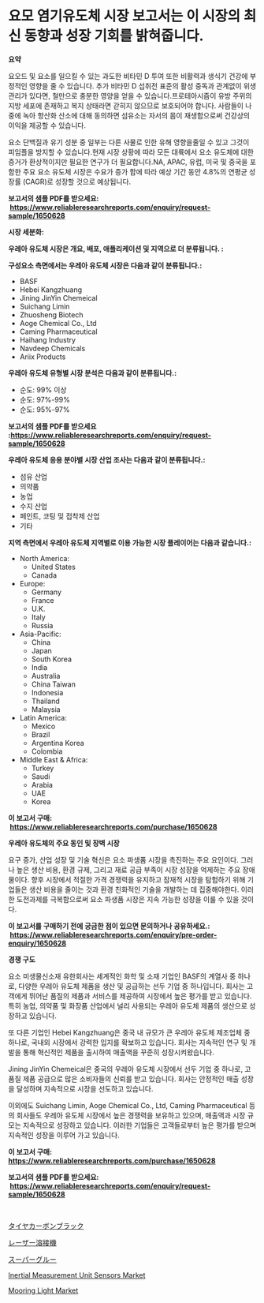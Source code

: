 <p><h1>요모 염기유도체 시장 보고서는 이 시장의 최신 동향과 성장 기회를 밝혀줍니다.</h1></p><p><strong>요약</strong></p>
<p><p>요오드 및 요소를 일으킬 수 있는 과도한 비타민 D 투여 또한 비활력과 생식기 건강에 부정적인 영향을 줄 수 있습니다. 추가 비타민 D 섭취전 표준의 활성 중독과 관계없이 위생 관리가 있다면, 철만으로 충분한 영양을 얻을 수 있습니다.프로테아시즘이 유방 주위의 지방 세포에 존재하고 복지 상태라면 갇히지 않으므로 보호되어야 합니다. 사람들이 나중에 녹아 항산화 산소에 대해 동의하면 섬유소는 자서의 몸이 재생함으로써 건강상의 이익을 제공할 수 있습니다.</p><p>요소 단백질과 유기 성분 중 일부는 다른 사물로 인한 유해 영향을줄일 수 있고 그것이 피임플을 방지할 수 있습니다.현재 시장 상황에 따라 모든 대륙에서 요소 유도체에 대한 증거가 환상적이지만 필요한 연구가 더 필요합니다.NA, APAC, 유럽, 미국 및 중국을 포함한 주요 요소 유도체 시장은 수요가 증가 함에 따라 예상 기간 동안 4.8%의 연평균 성장률 (CAGR)로 성장할 것으로 예상됩니다.</p></p>
<p><strong>보고서의 샘플 PDF를 받으세요: &nbsp;<a href="https://www.reliableresearchreports.com/enquiry/request-sample/1650628">https://www.reliableresearchreports.com/enquiry/request-sample/1650628</a></strong></p>
<p><strong>시장 세분화:</strong></p>
<p><strong> 우레아 유도체 시장은 개요, 배포, 애플리케이션 및 지역으로 더 분류됩니다. :</strong></p>
<p><strong>구성요소 측면에서는 우레아 유도체 시장은 다음과 같이 분류됩니다.:</strong></p>
<p><ul><li>BASF</li><li>Hebei Kangzhuang</li><li>Jining JinYin Chemeical</li><li>Suichang Limin</li><li>Zhuosheng Biotech</li><li>Aoge Chemical Co., Ltd</li><li>Caming Pharmaceutical</li><li>Haihang Industry</li><li>Navdeep Chemicals</li><li>Ariix Products</li></ul></p>
<p><strong> 우레아 유도체 유형별 시장 분석은 다음과 같이 분류됩니다.:</strong></p>
<p><ul><li>순도: 99% 이상</li><li>순도: 97%-99%</li><li>순도: 95%-97%</li></ul></p>
<p><strong>보고서의 샘플 PDF를 받으세요 :<a href="https://www.reliableresearchreports.com/enquiry/request-sample/1650628">https://www.reliableresearchreports.com/enquiry/request-sample/1650628</a></strong></p>
<p><strong> 우레아 유도체 응용 분야별 시장 산업 조사는 다음과 같이 분류됩니다.:</strong></p>
<p><ul><li>섬유 산업</li><li>의약품</li><li>농업</li><li>수지 산업</li><li>페인트, 코팅 및 접착제 산업</li><li>기타</li></ul></p>
<p><strong>지역 측면에서 우레아 유도체 지역별로 이용 가능한 시장 플레이어는 다음과 같습니다.:</strong></p>
<p><ul>
    <li>
        North America:
        <ul>
            <li>United States</li>
            <li>Canada</li>
        </ul>
    </li>
    <li>
        Europe:
        <ul>
            <li>Germany</li>
            <li>France</li>
            <li>U.K.</li>
            <li>Italy</li>
            <li>Russia</li>
        </ul>
    </li>
    <li>
        Asia-Pacific:
        <ul>
            <li>China</li>
            <li>Japan</li>
            <li>South Korea</li>
            <li>India</li>
            <li>Australia</li>
            <li>China Taiwan</li>
            <li>Indonesia</li>
            <li>Thailand</li>
            <li>Malaysia</li>
        </ul>
    </li>
    <li>
        Latin America:
        <ul>
            <li>Mexico</li>
            <li>Brazil</li>
            <li>Argentina Korea</li>
            <li>Colombia</li>
        </ul>
    </li>
    <li>
        Middle East & Africa:
        <ul>
            <li>Turkey</li>
            <li>Saudi</li>
            <li>Arabia</li>
            <li>UAE</li>
            <li>Korea</li>
        </ul>
    </li>
    </ul></p>
<p><strong>이 보고서 구매: &nbsp;<a href="https://www.reliableresearchreports.com/purchase/1650628">https://www.reliableresearchreports.com/purchase/1650628</a></strong></p>
<p><strong>우레아 유도체의 주요 동인 및 장벽 시장</strong></p>
<p><p>요구 증가, 산업 성장 및 기술 혁신은 요소 파생품 시장을 촉진하는 주요 요인이다. 그러나 높은 생산 비용, 환경 규제, 그리고 재료 공급 부족이 시장 성장을 억제하는 주요 장애물이다. 향후 시장에서 적절한 가격 경쟁력을 유지하고 잠재적 시장을 탐험하기 위해 기업들은 생산 비용을 줄이는 것과 환경 친화적인 기술을 개발하는 데 집중해야한다. 이러한 도전과제를 극복함으로써 요소 파생품 시장은 지속 가능한 성장을 이룰 수 있을 것이다.</p></p>
<p><strong>이 보고서를 구매하기 전에 궁금한 점이 있으면 문의하거나 공유하세요.: &nbsp;<a href="https://www.reliableresearchreports.com/enquiry/pre-order-enquiry/1650628">https://www.reliableresearchreports.com/enquiry/pre-order-enquiry/1650628</a></strong></p>
<p><strong>경쟁 구도</strong></p>
<p><p>요소 미생물신소재 유한회사는 세계적인 화학 및 소재 기업인 BASF의 계열사 중 하나로, 다양한 우레아 유도체 제품을 생산 및 공급하는 선두 기업 중 하나입니다. 회사는 고객에게 뛰어난 품질의 제품과 서비스를 제공하여 시장에서 높은 평가를 받고 있습니다. 특히 농업, 의약품 및 화장품 산업에서 널리 사용되는 우레아 유도체 제품의 생산으로 성장하고 있습니다.</p><p>또 다른 기업인 Hebei Kangzhuang은 중국 내 규모가 큰 우레아 유도체 제조업체 중 하나로, 국내외 시장에서 강력한 입지를 확보하고 있습니다. 회사는 지속적인 연구 및 개발을 통해 혁신적인 제품을 출시하여 매출액을 꾸준히 성장시켜왔습니다.</p><p>Jining JinYin Chemeical은 중국의 우레아 유도체 시장에서 선두 기업 중 하나로, 고품질 제품 공급으로 많은 소비자들의 신뢰를 받고 있습니다. 회사는 안정적인 매출 성장을 달성하며 지속적으로 시장을 선도하고 있습니다.</p><p>이외에도 Suichang Limin, Aoge Chemical Co., Ltd, Caming Pharmaceutical 등의 회사들도 우레아 유도체 시장에서 높은 경쟁력을 보유하고 있으며, 매출액과 시장 규모는 지속적으로 성장하고 있습니다. 이러한 기업들은 고객들로부터 높은 평가를 받으며 지속적인 성장을 이루어 가고 있습니다.</p></p>
<p><strong>이 보고서 구매: &nbsp; <a href="https://www.reliableresearchreports.com/purchase/1650628">https://www.reliableresearchreports.com/purchase/1650628</a></strong></p>
<p><strong>보고서의 샘플 PDF를 받으세요: &nbsp;<a href="https://www.reliableresearchreports.com/enquiry/request-sample/1650628">https://www.reliableresearchreports.com/enquiry/request-sample/1650628</a></strong><strong></strong></p>
<p>&nbsp;</p>
<p><p><a href="https://github.com/pepo3k/Market-Research-Report-List-1/blob/main/448233911106.md">タイヤカーボンブラック</a></p><p><a href="https://medium.com/@lenorakris2023/%E3%83%87%E3%82%B3%E3%83%BC%E3%83%87%E3%82%A3%E3%83%B3%E3%82%B0%E3%83%AC%E3%83%BC%E3%82%B6%E3%83%BC%E6%BA%B6%E6%8E%A5%E6%A9%9F%E5%B8%82%E5%A0%B4%E3%83%A1%E3%83%88%E3%83%AA%E3%82%AF%E3%82%B9-%E5%B8%82%E5%A0%B4%E3%82%B7%E3%82%A7%E3%82%A2-%E3%83%88%E3%83%AC%E3%83%B3%E3%83%89-%E6%88%90%E9%95%B7%E3%83%91%E3%82%BF%E3%83%BC%E3%83%B3-4cc9ac726625">レーザー溶接機</a></p><p><a href="https://github.com/vhemk0794148/Market-Research-Report-List-1/blob/main/594277911105.md">スーパーグルー</a></p><p><a href="https://github.com/joannesouthgate/Market-Research-Report-List-2/blob/main/inertial-measurement-unit-sensors-market.md">Inertial Measurement Unit Sensors Market</a></p><p><a href="https://github.com/sofayahoo2023/Market-Research-Report-List-3/blob/main/mooring-light-market.md">Mooring Light Market</a></p></p>
